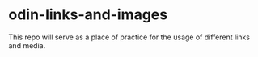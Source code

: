 # odin-links-and-images

This repo will serve as a place of practice for the usage of different links and media.